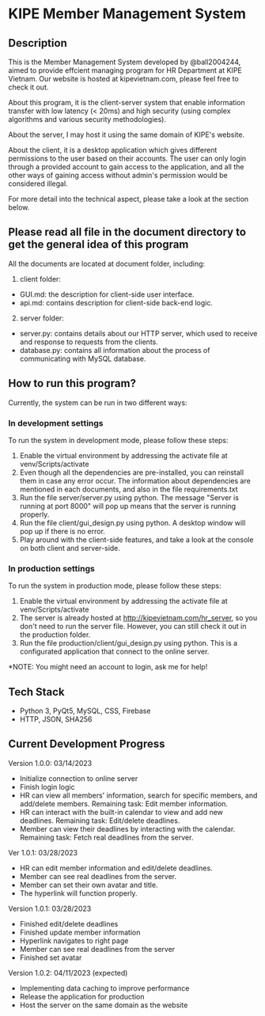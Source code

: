 # KIPE Member Management System
## Description
This is the Member Management System developed by @ball2004244, aimed to provide effcient managing program for HR Department at KIPE Vietnam. Our website is hosted at kipevietnam.com, please feel free to check it out.

About this program, it is the client-server system that enable information transfer with low latency (< 20ms) and high security (using complex algorithms and various security methodologies). 

About the server, I may host it using the same domain of KIPE's website. 

About the client, it is a desktop application which gives different permissions to the user based on their accounts. The user can only login through a provided account to gain access to the application, and all the other ways of gaining access without admin's permission would be considered illegal. 

For more detail into the technical aspect, please take a look at the section below.

## Please read all file in the document directory to get the general idea of this program
All the documents are located at document folder, including:
1. client folder:
- GUI.md: the description for client-side user interface.
- api.md: contains description for client-side back-end logic.

2. server folder:
- server.py: contains details about our HTTP server, which used to receive and response to requests from the clients.
- database.py: contains all information about the process of communicating with MySQL database.

## How to run this program?
Currently, the system can be run in two different ways:

### In development settings
To run the system in development mode, please follow these steps:
1. Enable the virtual environment by addressing the activate file at venv/Scripts/activate
2. Even though all the dependencies are pre-installed, you can reinstall them in case any error occur. The information about dependencies are mentioned in each documents, and also in the file requirements.txt
3. Run the file server/server.py using python. The message "Server is running at port 8000" will pop up means that the server is running properly.
4. Run the file client/gui_design.py using python. A desktop window will pop up if there is no error. 
5. Play around with the client-side features, and take a look at the console on both client and server-side.

### In production settings
To run the system in production mode, please follow these steps:
1. Enable the virtual environment by addressing the activate file at venv/Scripts/activate
2. The server is already hosted at http://kipevietnam.com/hr_server, so you don't need to run the server file. However, you can still check it out in the production folder. 
3. Run the file production/client/gui_design.py using python. This is a configurated application that connect to the online server.

*NOTE: You might need an account to login, ask me for help!

## Tech Stack
- Python 3, PyQt5, MySQL, CSS, Firebase
- HTTP, JSON, SHA256

## Current Development Progress
Version 1.0.0: 03/14/2023
- Initialize connection to online server
- Finish login logic
- HR can view all members' information, search for specific members, and add/delete members. Remaining task: Edit member information.
- HR can interact with the built-in calendar to view and add new deadlines. Remaining task: Edit/delete deadlines.
- Member can view their deadlines by interacting with the calendar. Remaining task: Fetch real deadlines from the server.

Ver 1.0.1: 03/28/2023
- HR can edit member information and edit/delete deadlines.
- Member can see real deadlines from the server.
- Member can set their own avatar and title.
- The hyperlink will function properly.

Version 1.0.1: 03/28/2023 
- Finished edit/delete deadlines
- Finished update member information
- Hyperlink navigates to right page
- Member can see real deadlines from the server
- Finished set avatar

Version 1.0.2: 04/11/2023 (expected)
- Implementing data caching to improve performance
- Release the application for production
- Host the server on the same domain as the website
